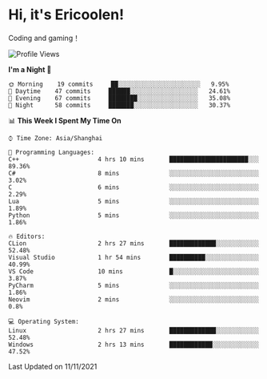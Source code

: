 # Hi, it's Ericoolen!
Coding and gaming！

<!--START_SECTION:waka-->
![Profile Views](http://img.shields.io/badge/Profile%20Views-0-blue)

**I'm a Night 🦉** 

```text
🌞 Morning    19 commits     ██░░░░░░░░░░░░░░░░░░░░░░░   9.95% 
🌆 Daytime    47 commits     ██████░░░░░░░░░░░░░░░░░░░   24.61% 
🌃 Evening    67 commits     ████████░░░░░░░░░░░░░░░░░   35.08% 
🌙 Night      58 commits     ███████░░░░░░░░░░░░░░░░░░   30.37%

```


📊 **This Week I Spent My Time On** 

```text
⌚︎ Time Zone: Asia/Shanghai

💬 Programming Languages: 
C++                      4 hrs 10 mins       ██████████████████████░░░   89.36% 
C#                       8 mins              ░░░░░░░░░░░░░░░░░░░░░░░░░   3.02% 
C                        6 mins              ░░░░░░░░░░░░░░░░░░░░░░░░░   2.29% 
Lua                      5 mins              ░░░░░░░░░░░░░░░░░░░░░░░░░   1.89% 
Python                   5 mins              ░░░░░░░░░░░░░░░░░░░░░░░░░   1.86%

🔥 Editors: 
CLion                    2 hrs 27 mins       █████████████░░░░░░░░░░░░   52.48% 
Visual Studio            1 hr 54 mins        ██████████░░░░░░░░░░░░░░░   40.99% 
VS Code                  10 mins             █░░░░░░░░░░░░░░░░░░░░░░░░   3.87% 
PyCharm                  5 mins              ░░░░░░░░░░░░░░░░░░░░░░░░░   1.86% 
Neovim                   2 mins              ░░░░░░░░░░░░░░░░░░░░░░░░░   0.8%

💻 Operating System: 
Linux                    2 hrs 27 mins       █████████████░░░░░░░░░░░░   52.48% 
Windows                  2 hrs 13 mins       ████████████░░░░░░░░░░░░░   47.52%

```


 Last Updated on 11/11/2021
<!--END_SECTION:waka-->

